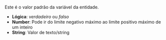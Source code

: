 Este é o valor padrão da variável da entidade.

- **Lógica**: _verdadeiro_ ou _falso_
- **Number**: Pode ir do limite negativo máximo ao limite positivo máximo de um inteiro
- **String**: Valor de texto/string
